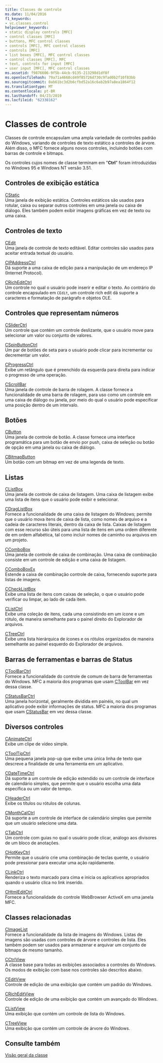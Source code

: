 ```yaml
---
title: Classes de controle
ms.date: 11/04/2016
f1_keywords:
- vc.classes.control
helpviewer_keywords:
- static display controls [MFC]
- control classes [MFC]
- buttons, MFC control classes
- controls [MFC], MFC control classes
- controls [MFC]
- list boxes [MFC], MFC control classes
- control classes [MFC], MFC
- text, controls for input [MFC]
- user input [MFC], MFC control classes
ms.assetid: f9876606-9f5b-44cb-9135-213298d1df8f
ms.openlocfilehash: 79a71a4660cd49f85726d730c9fad0b2f10f83bb
ms.sourcegitcommit: 0ab61bc3d2b6cfbd52a16c6ab2b97a8ea1864f12
ms.translationtype: MT
ms.contentlocale: pt-BR
ms.lasthandoff: 04/23/2019
ms.locfileid: "62338162"
---
```

# <a name="control-classes"></a>Classes de controle

Classes de controle encapsulam uma ampla variedade de controles padrão do Windows, variando de controles de texto estático a controles de árvore. Além disso, o MFC fornece alguns novos controles, incluindo botões com barras de controle e bitmaps.

Os controles cujos nomes de classe terminam em "**Ctrl**" foram introduzidas no Windows 95 e Windows NT versão 3.51.

## <a name="static-display-controls"></a>Controles de exibição estática

[CStatic](../mfc/reference/cstatic-class.md)<br/>
Uma janela de exibição estática. Controles estáticos são usados para rotular, caixa ou separar outros controles em uma janela ou caixa de diálogo. Eles também podem exibir imagens gráficas em vez de texto ou uma caixa.

## <a name="text-controls"></a>Controles de texto

[CEdit](../mfc/reference/cedit-class.md)<br/>
Uma janela de controle de texto editável. Editar controles são usados para aceitar entrada textual do usuário.

[CIPAddressCtrl](../mfc/reference/cipaddressctrl-class.md)<br/>
Dá suporte a uma caixa de edição para a manipulação de um endereço IP (Internet Protocol).

[CRichEditCtrl](../mfc/reference/cricheditctrl-class.md)<br/>
Um controle no qual o usuário pode inserir e editar o texto. Ao contrário do controle encapsulado em `CEdit`, um controle rich edit dá suporte a caracteres e formatação de parágrafo e objetos OLE.

## <a name="controls-that-represent-numbers"></a>Controles que representam números

[CSliderCtrl](../mfc/reference/csliderctrl-class.md)<br/>
Um controle que contém um controle deslizante, que o usuário move para selecionar um valor ou conjunto de valores.

[CSpinButtonCtrl](../mfc/reference/cspinbuttonctrl-class.md)<br/>
Um par de botões de seta para o usuário pode clicar para incrementar ou decrementar um valor.

[CProgressCtrl](../mfc/reference/cprogressctrl-class.md)<br/>
Exibe um retângulo que é preenchido da esquerda para direita para indicar o progresso de uma operação.

[CScrollBar](../mfc/reference/cscrollbar-class.md)<br/>
Uma janela de controle de barra de rolagem. A classe fornece a funcionalidade de uma barra de rolagem, para uso como um controle em uma caixa de diálogo ou janela, por meio do qual o usuário pode especificar uma posição dentro de um intervalo.

## <a name="buttons"></a>Botões

[CButton](../mfc/reference/cbutton-class.md)<br/>
Uma janela de controle de botão. A classe fornece uma interface programática para um botão de envio por push, caixa de seleção ou botão de opção em uma janela ou caixa de diálogo.

[CBitmapButton](../mfc/reference/cbitmapbutton-class.md)<br/>
Um botão com um bitmap em vez de uma legenda de texto.

## <a name="lists"></a>Listas

[CListBox](../mfc/reference/clistbox-class.md)<br/>
Uma janela de controle de caixa de listagem. Uma caixa de listagem exibe uma lista de itens que o usuário pode exibir e selecionar.

[CDragListBox](../mfc/reference/cdraglistbox-class.md)<br/>
Fornece a funcionalidade de uma caixa de listagem do Windows; permite que o usuário mova itens de caixa de lista, como nomes de arquivo e a cadeia de caracteres literais, dentro da caixa de lista. Caixas de listagem com esse recurso são úteis para uma lista de itens em uma ordem diferente de em ordem alfabética, tal como incluir nomes de caminho ou arquivos em um projeto.

[CComboBox](../mfc/reference/ccombobox-class.md)<br/>
Uma janela de controle de caixa de combinação. Uma caixa de combinação consiste em um controle de edição e uma caixa de listagem.

[CComboBoxEx](../mfc/reference/ccomboboxex-class.md)<br/>
Estende a caixa de combinação controle de caixa, fornecendo suporte para listas de imagens.

[CCheckListBox](../mfc/reference/cchecklistbox-class.md)<br/>
Exibe uma lista de itens com caixas de seleção, o que o usuário pode verificar ou limpar, ao lado de cada item.

[CListCtrl](../mfc/reference/clistctrl-class.md)<br/>
Exibe uma coleção de itens, cada uma consistindo em um ícone e um rótulo, de maneira semelhante para o painel direito do Explorador de arquivos.

[CTreeCtrl](../mfc/reference/ctreectrl-class.md)<br/>
Exibe uma lista hierárquica de ícones e os rótulos organizados de maneira semelhante ao painel esquerdo do Explorador de arquivos.

## <a name="toolbars-and-status-bars"></a>Barras de ferramentas e barras de Status

[CToolBarCtrl](../mfc/reference/ctoolbarctrl-class.md)<br/>
Fornece a funcionalidade do controle de comum de barra de ferramentas do Windows. MFC a maioria dos programas que usam [CToolBar](../mfc/reference/ctoolbar-class.md) em vez dessa classe.

[CStatusBarCtrl](../mfc/reference/cstatusbarctrl-class.md)<br/>
Uma janela horizontal, geralmente dividida em painéis, no qual um aplicativo pode exibir informações de status. MFC a maioria dos programas que usam [CStatusBar](../mfc/reference/cstatusbar-class.md) em vez dessa classe.

## <a name="miscellaneous-controls"></a>Diversos controles

[CAnimateCtrl](../mfc/reference/canimatectrl-class.md)<br/>
Exibe um clipe de vídeo simple.

[CToolTipCtrl](../mfc/reference/ctooltipctrl-class.md)<br/>
Uma pequena janela pop-up que exibe uma única linha de texto que descreve a finalidade de uma ferramenta em um aplicativo.

[CDateTimeCtrl](../mfc/reference/cdatetimectrl-class.md)<br/>
Dá suporte a um controle de edição estendido ou um controle de interface de calendário simples, que permite que o usuário escolha uma data específica ou um valor de tempo.

[CHeaderCtrl](../mfc/reference/cheaderctrl-class.md)<br/>
Exibe os títulos ou rótulos de colunas.

[CMonthCalCtrl](../mfc/reference/cmonthcalctrl-class.md)<br/>
Dá suporte a um controle de interface de calendário simples que permite que um usuário selecione uma data.

[CTabCtrl](../mfc/reference/ctabctrl-class.md)<br/>
Um controle com guias no qual o usuário pode clicar, análogo aos divisores de um bloco de anotações.

[CHotKeyCtrl](../mfc/reference/chotkeyctrl-class.md)<br/>
Permite que o usuário crie uma combinação de teclas quente, o usuário pode pressionar para executar uma ação rapidamente.

[CLinkCtrl](../mfc/reference/clinkctrl-class.md)<br/>
Renderiza o texto marcado para cima e inicia os aplicativos apropriados quando o usuário clica no link inserido.

[CHtmlEditCtrl](../mfc/reference/chtmleditctrl-class.md)<br/>
Fornece a funcionalidade do controle WebBrowser ActiveX em uma janela MFC.

## <a name="related-classes"></a>Classes relacionadas

[CImageList](../mfc/reference/cimagelist-class.md)<br/>
Fornece a funcionalidade da lista de imagens do Windows. Listas de imagens são usadas com controles de árvore e controles de lista. Eles também podem ser usados para armazenar e arquivar um conjunto de bitmaps de mesmo tamanho.

[CCtrlView](../mfc/reference/cctrlview-class.md)<br/>
A classe base para todas as exibições associados a controles do Windows. Os modos de exibição com base nos controles são descritos abaixo.

[CEditView](../mfc/reference/ceditview-class.md)<br/>
Controle de edição de uma exibição que contém um padrão do Windows.

[CRichEditView](../mfc/reference/cricheditview-class.md)<br/>
Controle de edição de uma exibição que contém um avançado do Windows.

[CListView](../mfc/reference/clistview-class.md)<br/>
Uma exibição que contém um controle de lista do Windows.

[CTreeView](../mfc/reference/ctreeview-class.md)<br/>
Uma exibição que contém um controle de árvore do Windows.

## <a name="see-also"></a>Consulte também

[Visão geral da classe](../mfc/class-library-overview.md)
